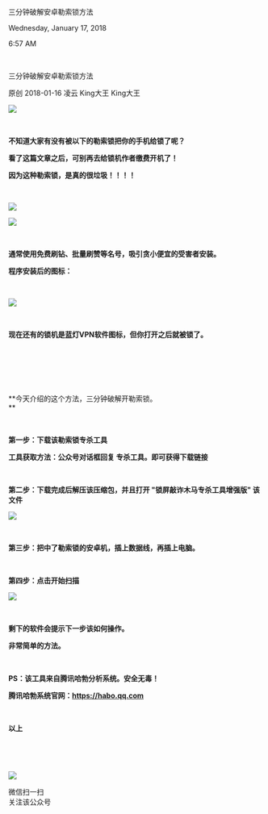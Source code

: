 三分钟破解安卓勒索锁方法

Wednesday, January 17, 2018

6:57 AM

 

三分钟破解安卓勒索锁方法

原创 2018-01-16 凌云 King大王 King大王

![](036_三分钟破解安卓勒索锁方法_000.png)

 

**不知道大家有没有被以下的勒索锁把你的手机给锁了呢？**

**看了这篇文章之后，可别再去给锁机作者缴费开机了！**

**因为这种勒索锁，是真的很垃圾！！！！**

 

![](036_三分钟破解安卓勒索锁方法_001.png)

![](036_三分钟破解安卓勒索锁方法_002.png)

 

**通常使用免费刷钻、批量刷赞等名号，吸引贪小便宜的受害者安装。**

**程序安装后的图标：**

 

![](036_三分钟破解安卓勒索锁方法_002.png)

 

**现在还有的锁机是蓝灯VPN软件图标，但你打开之后就被锁了。**

 

 

 

**今天介绍的这个方法，三分钟破解开勒索锁。\
** 

 

**第一步：下载该勒索锁专杀工具**

**工具获取方法：公众号对话框回复 专杀工具。即可获得下载链接**

 

**第二步：下载完成后解压该压缩包，并且打开 "锁屏敲诈木马专杀工具增强版" 该文件**

![](036_三分钟破解安卓勒索锁方法_002.png)

 

**第三步：把中了勒索锁的安卓机，插上数据线，再插上电脑。**

 

**第四步：点击开始扫描**

![](036_三分钟破解安卓勒索锁方法_002.png)

 

**剩下的软件会提示下一步该如何操作。**

**非常简单的方法。**

 

**PS：该工具来自腾讯哈勃分析系统。安全无毒！**

**腾讯哈勃系统官网：https://habo.qq.com**

 

**以上**

 

 

![](media/image4.png)

微信扫一扫\
关注该公众号
